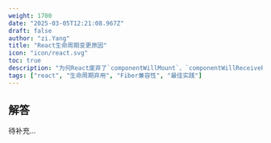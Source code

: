 ```yaml
---
weight: 1700
date: "2025-03-05T12:21:08.967Z"
draft: false
author: "zi.Yang"
title: "React生命周期变更原因"
icon: "icon/react.svg"
toc: true
description: "为何React废弃了`componentWillMount`、`componentWillReceiveProps`等生命周期方法？请从Fiber架构的异步渲染特性解释其不安全性及替代方案？"
tags: ["react", "生命周期弃用", "Fiber兼容性", "最佳实践"]
---
```


## 解答

待补充...
